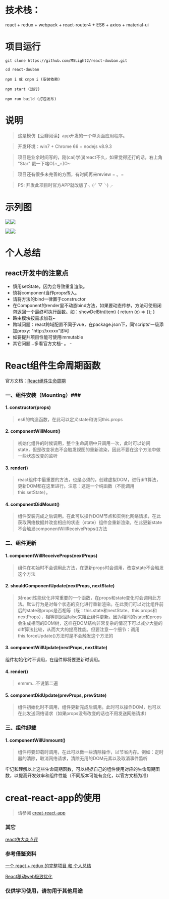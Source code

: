 # 技术栈： #
react + redux + webpack + react-router4 + ES6 + axios + material-ui
# 项目运行 #
    git clone https://github.com/MSLight2/react-douban.git

    cd react-douban

    npm i 或 cnpm i (安装依赖)

    npm start (运行)

    npm run build (打包发布)
# 说明 #
> 这是模仿【豆瓣阅读】app开发的一个单页面应用程序。

> 开发环境：win7 + Chrome 66 + nodejs v8.9.3

> 项目是业余时间写的，刚(cai)学(ji)react不久，如果觉得还行的话，右上角 "Star" 戳一下咯O(∩_∩)O~

> 项目还有很多未完善的方面，有时间再来review = 。=

> PS: 开发此项目时官方APP就改版了╮(╯▽╰)╭
# 示列图 #
![](https://github.com/MSLight2/react-douban/blob/master/public/GIF.gif?raw=true)![](https://github.com/MSLight2/react-douban/blob/master/public/GIF2.gif?raw=true)

![](https://github.com/MSLight2/react-douban/blob/master/public/GIF3.gif?raw=true)![](https://github.com/MSLight2/react-douban/blob/master/public/GIF4.gif?raw=true)
# 个人总结 #
## react开发中的注意点 ##
* 慎用setState，因为会导致重复渲染。
* 慎将component当作props传入。
* 请将方法的bind一律置于constructor
* 在Component的render里不动态bind方法，如果要动态传参，方法可使用闭包返回一个最终可执行函数。如：showDelBtn(item) { return (e) => {}; }
* 路由模块按需求加载~
* 跨域问题：react跨域配置不同于vue，在package.json下，同‘scripts’一级添加proxy: "http://xxxxx"即可
* 如要提升项目性能可使用immutable
* 其它问题...多看官方文档- 。 -
# React组件生命周期函数 #
官方文档：[React组件生命周期](https://facebook.github.io/react/docs/react-component.html "")

### 一、组件安装（Mounting）###

#### 1. constructor(props) ####
> es6的构造函数，在此可以定义state和访问this.props

#### 2. componentWillMount() ####
> 初始化组件的时候调用，整个生命周期中只调用一次，此时可以访问state，但是改变状态不会触发视图的重新渲染，因此不要在这个方法中做一些状态改变的监听

#### 3. render() ####
>react组件中最重要的方法，也是必须的，创建虚拟DOM，进行diff算法，更新DOM都在这里进行。注意：这是一个纯函数（不能调用this.setState）。

#### 4. componentDidMount() ####
>组件安装完成之后调用。在此可以操作DOM节点和实例化网络请求，在此获取网络数据并改变相应的状态（state）组件会重新渲染。在此更新state不会触发componentWillReceiveProps()方法

### 二、组件更新 ###
#### 1. componentWillReceiveProps(nextProps) ####
>组件在初始时不会调用此方法，在更新props时会调用，改变state不会触发这个方法

#### 2. shouldComponentUpdate(nextProps, nextState) ####
>对react性能优化非常重要的一个函数，在props和state变化时会调用此方法。默认行为是对每个状态的变化进行重新渲染。在此我们可以对比组件前后的state和props是否相等（既：this.state和nextState、this.props和nextProps），相等则返回false来阻止组件更新。因为相同的state和props会生成相同的DOM树，这样在DOM结构非常复杂的情况下可以减少大量的diff算法比较，从而大大的提高性能。但要注意一个细节：调用this.forceUpdate()方法时是不会触发这个方法的

#### 3. componentWillUpdate(nextProps, nextState) ####
组件初始化时不调用，在组件即将要更新时调用。

#### 4. render() ####
>emmm...不说第二遍

#### 5. componentDidUpdate(prevProps, prevState) ####
>组件初始化时不调用，组件更新完成后调用。此时可以操作DOM，也可以在此发送网络请求（如果props没有改变的话也不用发送网络请求）


### 三、组件卸载 ###
 
#### 1. componentWillUnmount() ####
>组件将要卸载时调用，在此可以做一些清除操作，以节省内存。例如：定时器的清除，取消网络请求，清除无用的DOM元素以及取消事件监听

牢记和理解以上这些生命周期函数，可以根据自己的组件使用对应的生命周期函数，以提高开发效率和组件性能（不同版本可能有变化，以官方文档为准）

# creat-react-app的使用 #
> 请参阅 [creat-react-app](https://github.com/facebook/create-react-app/blob/master/packages/react-scripts/template/README.md#proxying-api-requests-in-development)
### 其它 ###
[react仿大众点评](https://github.com/MSLight2/react-coom "react-coom")
### 参考借鉴资料 ###
[一个 react + redux 的完整项目 和 个人总结](https://github.com/bailicangdu/react-pxq "一个 react + redux 的完整项目 和 个人总结")

[React移动web极致优化](https://github.com/lcxfs1991/blog/issues/8 "react优化")

### 仅供学习使用，请勿用于其他用途 ###
